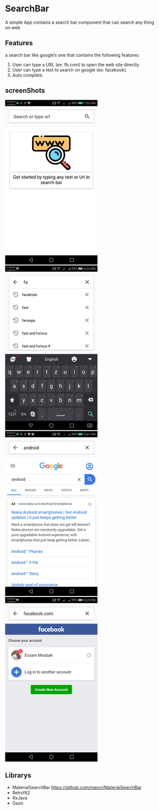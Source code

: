 # SearchBar 
A simple App contains a search bar component that can search any thing on web 

## Features  
a search bar like google’s one that contains the following features:
1. User can type a URL (ex: fb.com) to open the web site directly.
2. User can type a text to search on google (ex: facebook).
3. Auto complete.

## screenShots 
<img src="screenshots/home.png" width=300> <img src="screenshots/autocomplete.png" width=300>
<img src="screenshots/searchGoogle.png" width=300> <img src="screenshots/searchUrl.png" width=300>

## Librarys 
* MaterialSearchBar https://github.com/mancj/MaterialSearchBar
* Retrofit2
* RxJava
* Gson 
